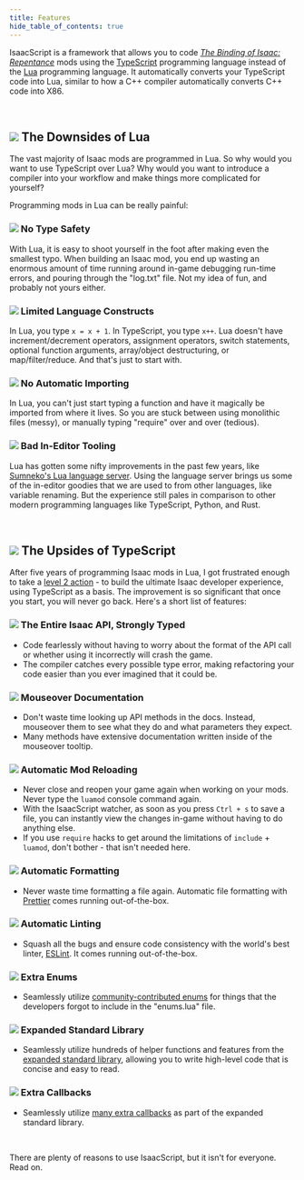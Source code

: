```yaml
---
title: Features
hide_table_of_contents: true
---
```


IsaacScript is a framework that allows you to code [_The Binding of Isaac: Repentance_](https://store.steampowered.com/app/1426300/The_Binding_of_Isaac_Repentance/) mods using the [TypeScript](https://www.typescriptlang.org/) programming language instead of the [Lua](https://www.lua.org/) programming language. It automatically converts your TypeScript code into Lua, similar to how a C++ compiler automatically converts C++ code into X86.

<br />

## <img src="/img/lua.png" className="features-language-icon" /> The Downsides of Lua

The vast majority of Isaac mods are programmed in Lua. So why would you want to use TypeScript over Lua? Why would you want to introduce a compiler into your workflow and make things more complicated for yourself?

Programming mods in Lua can be really painful:

### <img src="/img/items/error.png" className="features-icon" /> No Type Safety

With Lua, it is easy to shoot yourself in the foot after making even the smallest typo. When building an Isaac mod, you end up wasting an enormous amount of time running around in-game debugging run-time errors, and pouring through the "log.txt" file. Not my idea of fun, and probably not yours either.

### <img src="/img/items/sad-onion.png" className="features-icon" /> Limited Language Constructs

In Lua, you type `x = x + 1`. In TypeScript, you type `x++`. Lua doesn't have increment/decrement operators, assignment operators, switch statements, optional function arguments, array/object destructuring, or map/filter/reduce. And that's just to start with.

### <img src="/img/items/finger.png" className="features-icon" /> No Automatic Importing

In Lua, you can't just start typing a function and have it magically be imported from where it lives. So you are stuck between using monolithic files (messy), or manually typing "require" over and over (tedious).

### <img src="/img/items/wooden-spoon.png" className="features-icon" /> Bad In-Editor Tooling

Lua has gotten some nifty improvements in the past few years, like [Sumneko's Lua language server](https://github.com/sumneko/lua-language-server). Using the language server brings us some of the in-editor goodies that we are used to from other languages, like variable renaming. But the experience still pales in comparison to other modern programming languages like TypeScript, Python, and Rust.

<br />

## <img src="/img/typescript.png" className="features-language-icon" /> The Upsides of TypeScript

After five years of programming Isaac mods in Lua, I got frustrated enough to take a [level 2 action](https://www.lesswrong.com/posts/guDcrPqLsnhEjrPZj/levels-of-action) - to build the ultimate Isaac developer experience, using TypeScript as a basis. The improvement is so significant that once you start, you will never go back. Here's a short list of features:

### <img src="/img/items/magic-mushroom.png" className="features-icon" /> The Entire Isaac API, Strongly Typed

- Code fearlessly without having to worry about the format of the API call or whether using it incorrectly will crash the game.
- The compiler catches every possible type error, making refactoring your code easier than you ever imagined that it could be.

### <img src="/img/items/marked.png" className="features-icon" /> Mouseover Documentation

- Don't waste time looking up API methods in the docs. Instead, mouseover them to see what they do and what parameters they expect.
- Many methods have extensive documentation written inside of the mouseover tooltip.

### <img src="/img/items/clockwork-assembly.png" className="features-icon" /> Automatic Mod Reloading

- Never close and reopen your game again when working on your mods. Never type the `luamod` console command again.
- With the IsaacScript watcher, as soon as you press `Ctrl + s` to save a file, you can instantly view the changes in-game without having to do anything else.
- If you use `require` hacks to get around the limitations of `include` + `luamod`, don't bother - that isn't needed here.

### <img src="/img/items/pencil.png" className="features-icon" /> Automatic Formatting

- Never waste time formatting a file again. Automatic file formatting with [Prettier](https://prettier.io/) comes running out-of-the-box.

### <img src="/img/items/spider-mod.png" className="features-icon" /> Automatic Linting

- Squash all the bugs and ensure code consistency with the world's best linter, [ESLint](https://eslint.org/). It comes running out-of-the-box.

### <img src="/img/items/humbling-bundle.png" className="features-icon" /> Extra Enums

- Seamlessly utilize [community-contributed enums](/isaac-typescript-definitions) for things that the developers forgot to include in the "enums.lua" file.

### <img src="/img/items/book-of-virtues.png" className="features-icon" /> Expanded Standard Library

- Seamlessly utilize hundreds of helper functions and features from the [expanded standard library](/isaacscript-common), allowing you to write high-level code that is concise and easy to read.

### <img src="/img/items/poke-go.png" className="features-icon" /> Extra Callbacks

- Seamlessly utilize [many extra callbacks](/isaacscript-common/other/enums/ModCallbackCustom.md) as part of the expanded standard library.

<br />

There are plenty of reasons to use IsaacScript, but it isn't for everyone. Read on.
